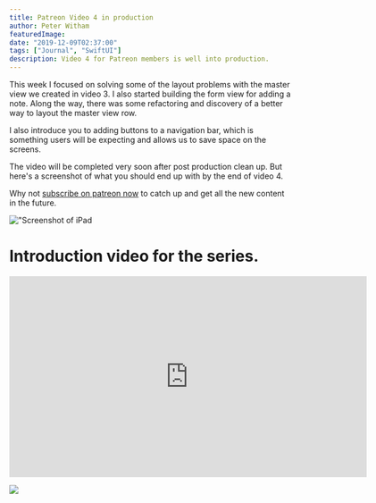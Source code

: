 ```yaml
---
title: Patreon Video 4 in production
author: Peter Witham
featuredImage:
date: "2019-12-09T02:37:00"
tags: ["Journal", "SwiftUI"]
description: Video 4 for Patreon members is well into production.
---
```


This week I focused on solving some of the layout problems with the master view we created in video 3. I also started building the form view for adding a note. Along the way, there was some refactoring and discovery of a better way to layout the master view row.

I also introduce you to adding buttons to a navigation bar, which is something users will be expecting and allows us to save space on the screens.

The video will be completed very soon after post production clean up. But here's a screenshot of what you should end up with by the end of video 4.

Why not [subscribe on patreon now](https://patreon.com/pwcom) to catch up and get all the new content in the future.

!["Screenshot of iPad]("https://compileswift.com/images/2019-12-09/pvideo4-grab.png)

# Introduction video for the series.

<iframe src="https://player.vimeo.com/video/370978181" width="640" height="360" frameborder="0" allow="autoplay; fullscreen" allowfullscreen></iframe>

<a href="https://patreon.com/pwcom">![](/images/patreon-subscriber-banner.svg)</a>
